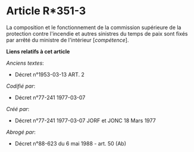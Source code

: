 # Article R*351-3

La composition et le fonctionnement de la commission supérieure de la protection contre l'incendie et autres sinistres du
temps de paix sont fixés par arrêté du ministre de l'intérieur [*compétence*].

**Liens relatifs à cet article**

_Anciens textes_:

  - Décret n°1953-03-13 ART. 2

_Codifié par_:

  - Décret n°77-241 1977-03-07

_Créé par_:

  - Décret n°77-241 1977-03-07 JORF et JONC 18 Mars 1977

_Abrogé par_:

  - Décret n°88-623 du 6 mai 1988 - art. 50 (Ab)
